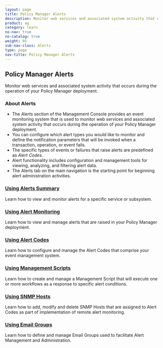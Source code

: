 ```yaml
---
layout: page
title: Policy Manager Alerts
description: Monitor web services and associated system activity that occurs during the operation of your Policy Manager deployment.
product: ag
category: learn
no-nav: true
no-catalog: true
weight: 05
sub-nav-class: Alerts
type: page
nav-title: Policy Manager Alerts
---
```


## Policy Manager Alerts

Monitor web services and associated system activity that occurs during the operation of your Policy Manager deployment.

<div class = "divider1"></div>

### About Alerts

* The *Alerts* section of the Management Console provides an event monitoring system that is used to monitor web services and associated system activity that occurs during the operation of your Policy Manager deployment. 
* You can configure which alert types you would like to monitor and define the notification parameters that will be invoked when a transaction, operation, or event fails. 
* The specific types of events or failures that raise alerts are predefined as *Alert Codes*.
* Alert functionality includes configuration and management tools for viewing, analyzing, and filtering alert data. 
* The Alerts tab on the main navigation is the starting point for beginning alert administration activities. 

<div class = "divider1"></div>

### [Using Alerts Summary](../alerts/using_alerts_summary.html)
Learn how to view and monitor alerts for a specific service or subsystem.

<div class = "divider1"></div>

### [Using Alert Monitoring](../alerts/using_alert_monitoring.html)
Learn how to view and manage alerts that are raised in your Policy Manager deployment.

<div class = "divider1"></div>

### [Using Alert Codes](../alerts/using_alert_codes.html)
Learn how to configure and manage the Alert Codes that comprise your event management system.

<div class = "divider1"></div>

### [Using Management Scripts](../alerts/using_management_scripts.html)
Learn how to create and manage a Management Script that will execute one or more workflows as a response to specific alert conditions.

<div class = "divider1"></div>

### [Using SNMP Hosts](../alerts/using_snmp_hosts.html)
Learn how to add, modify and delete SNMP Hosts that are assigned to Alert Codes as part of implementation of remote alert monitoring.

<div class = "divider1"></div>

### [Using Email Groups](../alerts/using_email_groups.html)
Learn how to define and manage Email Groups used to facilitate Alert Management and Administration.

<div class = "divider1"></div>

